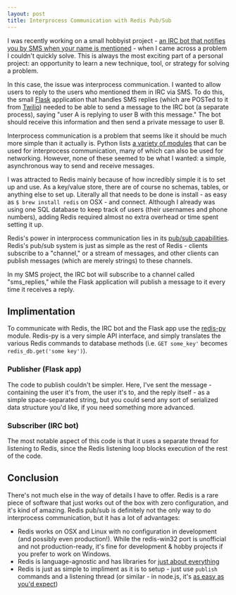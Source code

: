 ```yaml
---
layout: post
title: Interprocess Communication with Redis Pub/Sub
---
```


I was recently working on a small hobbyist project - [an IRC bot that notifies you by SMS when your name is mentioned](https://github.com/thomasboyt/SMS-Notification-Bot) - when I came across a problem I couldn't quickly solve. This is always the most exciting part of a personal project: an opportunity to learn a new technique, tool, or strategy for solving a problem. 

In this case, the issue was interprocess communication. I wanted to allow users to reply to the users who mentioned them in IRC via SMS. To do this, the small [Flask](http://flask.pocoo.org/) application that handles SMS replies (which are POSTed to it from [Twilio](http://twilio.com)) needed to be able to send a message to the IRC bot (a separate process), saying "user A is replying to user B with this message." The bot should receive this information and then send a private message to user B.

Interprocess communication is a problem that seems like it should be much more simple than it actually is. Python lists [a variety of modules](http://docs.python.org/library/ipc.html) that can be used for interprocess communication, many of which can also be used for networking. However, none of these seemed to be what I wanted: a simple, asynchronous way to send and receive messages.

I was attracted to Redis mainly because of how incredibly simple it is to set up and use. As a key/value store, there are of course no schemas, tables, or anything else to set up. Literally all that needs to be done is install - as easy as `$ brew install redis` on OSX - and connect. Although I already was using one SQL database to keep track of users (their usernames and phone numbers), adding Redis required almost no extra overhead or time spent setting it up.

Redis's power in interprocess communication lies in its [pub/sub capabilities](http://redis.io/topics/pubsub). Redis's pub/sub system is just as simple as the rest of Redis - clients subscribe to a "channel," or a stream of messages, and other clients can publish messages (which are merely strings) to these channels.

In my SMS project, the IRC bot will subscribe to a channel called "sms_replies," while the Flask application will publish a message to it every time it receives a reply. 

## Implimentation

To communicate with Redis, the IRC bot and the Flask app use the [redis-py](https://github.com/andymccurdy/redis-py) module. Redis-py is a very simple API interface, and simply translates the various Redis commands to database methods (i.e. `GET some_key'` becomes `redis_db.get('some key')`).

### Publisher (Flask app)

<script src="https://gist.github.com/3804817.js?file=pub.py"> </script>

The code to publish couldn't be simpler. Here, I've sent the message - containing the user it's from, the user it's to, and the reply itself - as a simple space-separated string, but you could send any sort of serialized data structure you'd like, if you need something more advanced.

### Subscriber (IRC bot)

<script src="https://gist.github.com/3804817.js?file=sub.py"> </script>

The most notable aspect of this code is that it uses a separate thread for listening to Redis, since the Redis listening loop blocks execution of the rest of the code.

## Conclusion

There's not much else in the way of details I have to offer. Redis is a rare piece of software that just works out of the box with zero configuration, and it's kind of amazing. Redis pub/sub is definitely not the only way to do interprocess communication, but it has a lot of advantages:

* Redis works on OSX and Linux with no configuration in development (and possibly even production!). While the redis-win32 port is unofficial and not production-ready, it's fine for development & hobby projects if you prefer to work on Windows.
* Redis is language-agnostic and has libraries for [just about everything](http://redis.io/clients)
* Redis is just as simple to impliment as it is to setup - just use `publish` commands and a listening thread (or similar - in node.js, it's [as easy as you'd expect](https://github.com/mranney/node_redis#publish--subscribe))
